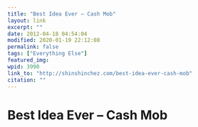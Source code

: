 ```yaml
---
title: "Best Idea Ever – Cash Mob"
layout: link
excerpt: ""
date: 2012-04-18 04:54:04
modified: 2020-01-19 22:12:08
permalink: false
tags: ["Everything Else"]
featured_img: 
wpid: 3990
link_to: "http://shinshinchez.com/best-idea-ever-cash-mob"
citation: ""
---
```


# Best Idea Ever – Cash Mob

